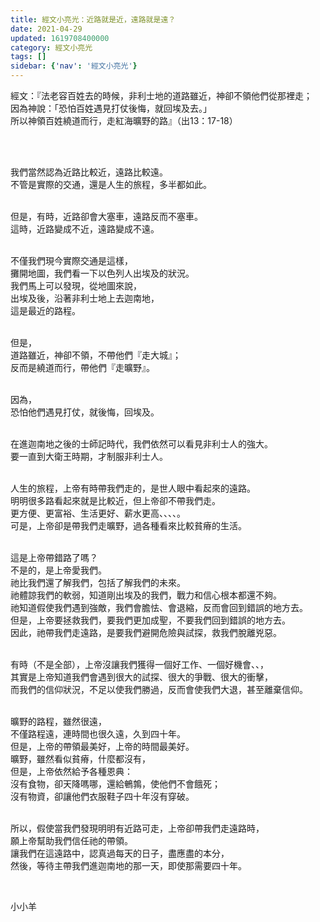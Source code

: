 ```yaml
---
title: 經文小亮光：近路就是近，遠路就是遠？
date: 2021-04-29
updated: 1619708400000
category: 經文小亮光
tags: []
sidebar: {'nav': '經文小亮光'}
---
```


<p>經文：『法老容百姓去的時候，非利士地的道路雖近，神卻不領他們從那裡走；<br/>
因為神說：「恐怕百姓遇見打仗後悔，就回埃及去。」<br/>
所以神領百姓繞道而行，走紅海曠野的路』（出13：17-18）</p>
<p> </p>
<p><br/>
我們當然認為近路比較近，遠路比較遠。<br/>
不管是實際的交通，還是人生的旅程，多半都如此。</p>
<p><br/>
但是，有時，近路卻會大塞車，遠路反而不塞車。<br/>
這時，近路變成不近，遠路變成不遠。</p>
<p><br/>
不僅我們現今實際交通是這樣，<br/>
攤開地圖，我們看一下以色列人出埃及的狀況。<br/>
我們馬上可以發現，從地圖來說，<br/>
出埃及後，沿著非利士地上去迦南地，<br/>
這是最近的路程。</p>
<p><br/>
但是，<br/>
道路雖近，神卻不領，不帶他們『走大城』；<br/>
反而是繞道而行，帶他們『走曠野』。</p>
<p><br/>
因為，<br/>
恐怕他們遇見打仗，就後悔，回埃及。</p>
<p><br/>
在進迦南地之後的士師記時代，我們依然可以看見非利士人的強大。<br/>
要一直到大衛王時期，才制服非利士人。</p>
<p><br/>
人生的旅程，上帝有時帶我們走的，是世人眼中看起來的遠路。<br/>
明明很多路看起來就是比較近，但上帝卻不帶我們走。<br/>
更方便、更富裕、生活更好、薪水更高、、、、。<br/>
可是，上帝卻是帶我們走曠野，過各種看來比較貧瘠的生活。</p>
<p><br/>
這是上帝帶錯路了嗎？<br/>
不是的，是上帝愛我們。<br/>
祂比我們還了解我們，包括了解我們的未來。<br/>
祂體諒我們的軟弱，知道剛出埃及的我們，戰力和信心根本都還不夠。<br/>
祂知道假使我們遇到強敵，我們會膽怯、會退縮，反而會回到錯誤的地方去。<br/>
但是，上帝要拯救我們，要我們更加成聖，不要我們回到錯誤的地方去。<br/>
因此，祂帶我們走遠路，是要我們避開危險與試探，救我們脫離兇惡。</p>
<p><br/>
有時（不是全部），上帝沒讓我們獲得一個好工作、一個好機會、、，<br/>
其實是上帝知道我們會遇到很大的試探、很大的爭戰、很大的衝擊，<br/>
而我們的信仰狀況，不足以使我們勝過，反而會使我們大退，甚至離棄信仰。</p>
<p><br/>
曠野的路程，雖然很遠，<br/>
不僅路程遠，連時間也很久遠，久到四十年。<br/>
但是，上帝的帶領最美好，上帝的時間最美好。<br/>
曠野，雖然看似貧瘠，什麼都沒有，<br/>
但是，上帝依然給予各種恩典：<br/>
沒有食物，卻天降嗎哪，還給鵪鶉，使他們不會餓死；<br/>
沒有物資，卻讓他們衣服鞋子四十年沒有穿破。</p>
<p><br/>
所以，假使當我們發現明明有近路可走，上帝卻帶我們走遠路時，<br/>
願上帝幫助我們信任祂的帶領。<br/>
讓我們在這遠路中，認真過每天的日子，盡應盡的本分，<br/>
然後，等待主帶我們進迦南地的那一天，即使那需要四十年。</p>
<p> </p>
<p>小小羊</p>
<p> </p>
<p> </p>
